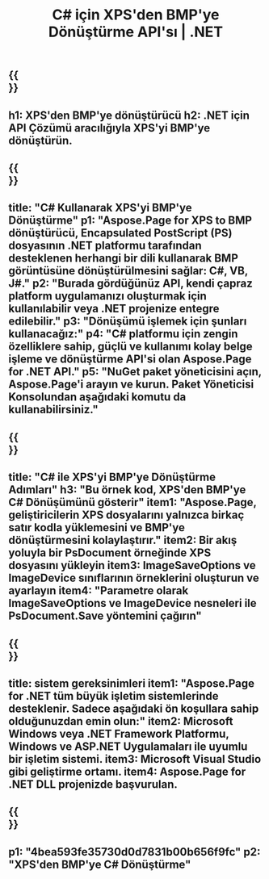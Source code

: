﻿---
translation: true
template: /_templates/_conversion-child-net.md
title: C# için XPS'den BMP'ye Dönüştürme API'sı | .NET
url: /net/conversion/xps-to-bmp/
description: XPS'den BMP'ye C# dönüştürme için örnek kod. VB.NET, Asp.NET veya herhangi bir .NET tabanlı uygulama içinde toplu XPS dosyalarının BMP'ye dönüştürülmesi için API örnek kodunu kullanın.
informat: XPS
outformat: BMP
otherformats: XPS EPS
---

{{<section banner>}}
---
h1: XPS'den BMP'ye dönüştürücü
h2: .NET için API Çözümü aracılığıyla XPS'yi BMP'ye dönüştürün.
---

{{<section overview>}}
---
title: "C# Kullanarak XPS'yi BMP'ye Dönüştürme"
p1: "Aspose.Page for XPS to BMP dönüştürücü, Encapsulated PostScript (PS) dosyasının .NET platformu tarafından desteklenen herhangi bir dili kullanarak BMP görüntüsüne dönüştürülmesini sağlar: C#, VB, J#."
p2: "Burada gördüğünüz API, kendi çapraz platform uygulamanızı oluşturmak için kullanılabilir veya .NET projenize entegre edilebilir."
p3: "Dönüşümü işlemek için şunları kullanacağız:"
p4: "C# platformu için zengin özelliklere sahip, güçlü ve kullanımı kolay belge işleme ve dönüştürme API'si olan Aspose.Page for .NET API."
p5: "NuGet paket yöneticisini açın, Aspose.Page'i arayın ve kurun. Paket Yöneticisi Konsolundan aşağıdaki komutu da kullanabilirsiniz."
---

{{<section feature1>}}
---
title: "C# ile XPS'yi BMP'ye Dönüştürme Adımları"
h3: "Bu örnek kod, XPS'den BMP'ye C# Dönüşümünü gösterir"
item1: "Aspose.Page, geliştiricilerin XPS dosyalarını yalnızca birkaç satır kodla yüklemesini ve BMP'ye dönüştürmesini kolaylaştırır."
item2: Bir akış yoluyla bir PsDocument örneğinde XPS dosyasını yükleyin
item3: ImageSaveOptions ve ImageDevice sınıflarının örneklerini oluşturun ve ayarlayın
item4: "Parametre olarak ImageSaveOptions ve ImageDevice nesneleri ile PsDocument.Save yöntemini çağırın"
---

{{<section feature2>}}
---
title: sistem gereksinimleri
item1: "Aspose.Page for .NET tüm büyük işletim sistemlerinde desteklenir. Sadece aşağıdaki ön koşullara sahip olduğunuzdan emin olun:"
item2: Microsoft Windows veya .NET Framework Platformu, Windows ve ASP.NET Uygulamaları ile uyumlu bir işletim sistemi.
item3: Microsoft Visual Studio gibi geliştirme ortamı.
item4: Aspose.Page for .NET DLL projenizde başvurulan.
---

{{<section gist>}}
---
p1: "4bea593fe35730d0d7831b00b656f9fc"
p2: "XPS'den BMP'ye C# Dönüştürme"
---
